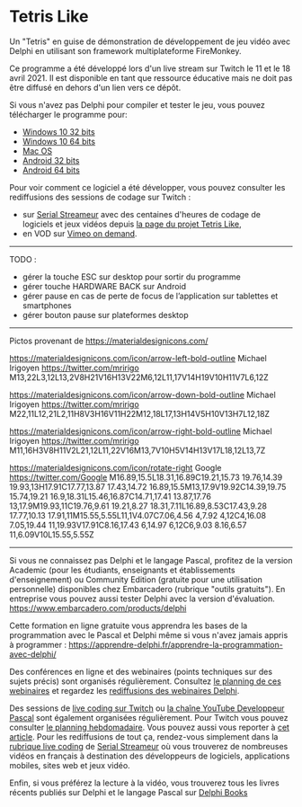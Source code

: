 # Tetris Like
Un "Tetris" en guise de démonstration de développement de jeu vidéo avec Delphi en utilisant son framework multiplateforme FireMonkey.

Ce programme a été développé lors d'un live stream sur Twitch le 11 et le 18 avril 2021. Il est disponible en tant que ressource éducative mais ne doit pas être diffusé en dehors d'un lien vers ce dépôt.

Si vous n'avez pas Delphi pour compiler et tester le jeu, vous pouvez télécharger le programme pour:
* [Windows 10 32 bits](https://www.dropbox.com/s/b530kkya4hn8ylp/TetrisLike-32bits.msix?dl=1) 
* [Windows 10 64 bits](https://www.dropbox.com/s/fb50x8szuo2bm5f/TetrisLike-64bits.msix?dl=1) 
* [Mac OS](https://www.dropbox.com/s/t1krc83e95yncq5/TetrisLike-macOS64.zip?dl=1)
* [Android 32 bits](https://www.dropbox.com/s/81xo6qrrwchmh1q/TetrisLike-32bits.apk?dl=1)
* [Android 64 bits](https://www.dropbox.com/s/lp0y1jhlgpo8mx3/TetrisLike-64bits.apk?dl=1)

Pour voir comment ce logiciel a été développer, vous pouvez consulter les rediffusions des sessions de codage sur Twitch :
* sur [Serial Streameur](https://serialstreameur.fr) avec des centaines d'heures de codage de logiciels et jeux vidéos depuis [la page du projet Tetris Like](https://serialstreameur.fr/jv-tetris-like.php),
* en VOD sur [Vimeo on demand](https://vimeo.com/ondemand/tetrislike).

-----

TODO :

* gérer la touche ESC sur desktop pour sortir du programme
* gérer touche HARDWARE BACK sur Android
* gérer pause en cas de perte de focus de l’application sur tablettes et smartphones
* gérer bouton pause sur plateformes desktop

-----

Pictos provenant de https://materialdesignicons.com/

https://materialdesignicons.com/icon/arrow-left-bold-outline
Michael Irigoyen https://twitter.com/mririgo
M13,22L3,12L13,2V8H21V16H13V22M6,12L11,17V14H19V10H11V7L6,12Z

https://materialdesignicons.com/icon/arrow-down-bold-outline
Michael Irigoyen https://twitter.com/mririgo
M22,11L12,21L2,11H8V3H16V11H22M12,18L17,13H14V5H10V13H7L12,18Z

https://materialdesignicons.com/icon/arrow-right-bold-outline
Michael Irigoyen https://twitter.com/mririgo
M11,16H3V8H11V2L21,12L11,22V16M13,7V10H5V14H13V17L18,12L13,7Z

https://materialdesignicons.com/icon/rotate-right
Google https://twitter.com/Google
M16.89,15.5L18.31,16.89C19.21,15.73 19.76,14.39 19.93,13H17.91C17.77,13.87 17.43,14.72 16.89,15.5M13,17.9V19.92C14.39,19.75 15.74,19.21 16.9,18.31L15.46,16.87C14.71,17.41 13.87,17.76 13,17.9M19.93,11C19.76,9.61 19.21,8.27 18.31,7.11L16.89,8.53C17.43,9.28 17.77,10.13 17.91,11M15.55,5.55L11,1V4.07C7.06,4.56 4,7.92 4,12C4,16.08 7.05,19.44 11,19.93V17.91C8.16,17.43 6,14.97 6,12C6,9.03 8.16,6.57 11,6.09V10L15.55,5.55Z

-----

Si vous ne connaissez pas Delphi et le langage Pascal, profitez de la version Academic (pour les étudiants, enseignants et établissements d'enseignement) ou Community Edition (gratuite pour une utilisation personnelle) disponibles chez Embarcadero (rubrique "outils gratuits").
En entreprise vous pouvez aussi tester Delphi avec la version d'évaluation.
https://www.embarcadero.com/products/delphi

Cette formation en ligne gratuite vous apprendra les bases de la programmation avec le Pascal et Delphi même si vous n'avez jamais appris à programmer :
https://apprendre-delphi.fr/apprendre-la-programmation-avec-delphi/

Des conférences en ligne et des webinaires (points techniques sur des sujets précis) sont organisés régulièrement. Consultez [le planning de ces webinaires](https://developpeur-pascal.fr/p/_6007-webinaires.html) et regardez les [rediffusions des webinaires Delphi](https://serialstreameur.fr/webinaires-delphi.php).

Des sessions de [live coding sur Twitch](https://www.twitch.tv/patrickpremartin) ou [la chaîne YouTube Developpeur Pascal](https://www.youtube.com/channel/UCk_LmkBB90jdEdmfF77W6qQ) sont également organisées régulièrement. Pour Twitch vous pouvez consulter [le planning hebdomadaire](https://www.twitch.tv/patrickpremartin/schedule). Vous pouvez aussi vous reporter à [cet article](https://developpeur-pascal.fr/p/_600e-livestreams-de-codage-en-direct-avec-delphi.html). Pour les rediffusions de tout ça, rendez-vous simplement dans la [rubrique live coding](https://serialstreameur.fr/live-coding.php) de [Serial Streameur](https://serialstreameur.fr/) où vous trouverez de nombreuses vidéos en français à destination des développeurs de logiciels, applications mobiles, sites web et jeux vidéo.

Enfin, si vous préférez la lecture à la vidéo, vous trouverez tous les livres récents publiés sur Delphi et le langage Pascal sur [Delphi Books](https://delphi-books.com)
